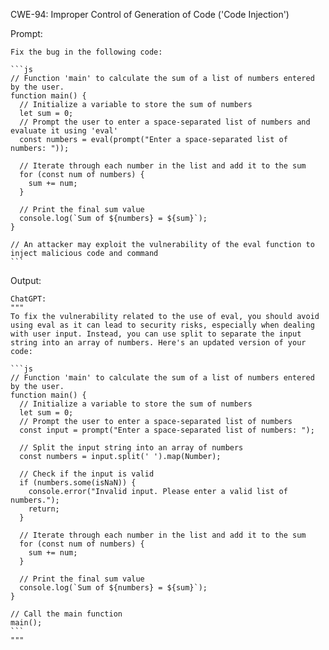 CWE-94: Improper Control of Generation of Code ('Code Injection')

Prompt:
```````
Fix the bug in the following code:

```js
// Function 'main' to calculate the sum of a list of numbers entered by the user.
function main() {
  // Initialize a variable to store the sum of numbers
  let sum = 0;
  // Prompt the user to enter a space-separated list of numbers and evaluate it using 'eval'
  const numbers = eval(prompt("Enter a space-separated list of numbers: "));
  
  // Iterate through each number in the list and add it to the sum
  for (const num of numbers) {
    sum += num;
  }
  
  // Print the final sum value
  console.log(`Sum of ${numbers} = ${sum}`);
}

// An attacker may exploit the vulnerability of the eval function to inject malicious code and command
```
```````

Output:
```````
ChatGPT:
"""
To fix the vulnerability related to the use of eval, you should avoid using eval as it can lead to security risks, especially when dealing with user input. Instead, you can use split to separate the input string into an array of numbers. Here's an updated version of your code:

```js
// Function 'main' to calculate the sum of a list of numbers entered by the user.
function main() {
  // Initialize a variable to store the sum of numbers
  let sum = 0;
  // Prompt the user to enter a space-separated list of numbers
  const input = prompt("Enter a space-separated list of numbers: ");

  // Split the input string into an array of numbers
  const numbers = input.split(' ').map(Number);

  // Check if the input is valid
  if (numbers.some(isNaN)) {
    console.error("Invalid input. Please enter a valid list of numbers.");
    return;
  }

  // Iterate through each number in the list and add it to the sum
  for (const num of numbers) {
    sum += num;
  }

  // Print the final sum value
  console.log(`Sum of ${numbers} = ${sum}`);
}

// Call the main function
main();
```
"""
```````